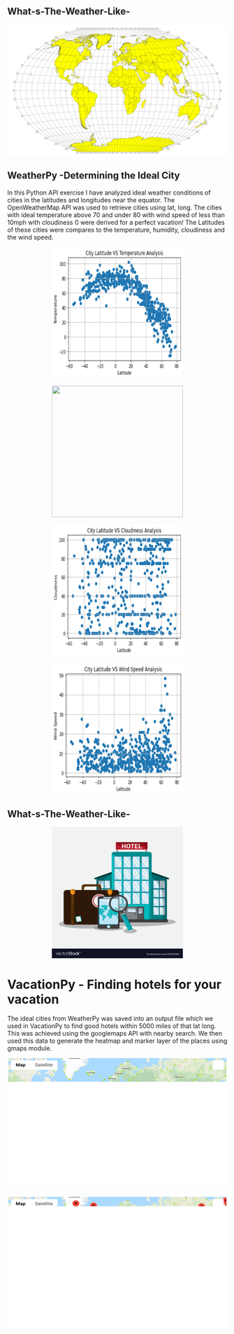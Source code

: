 ## What-s-The-Weather-Like-
<p align="center">
  <img width="500" height="300" src="https://github.com/narayanan-nithya/What-s-The-Weather-Like-/blob/master/equatorsign.png">
</p>

## WeatherPy -Determining the Ideal City
In this Python API exercise I have analyzed ideal weather conditions of cities in the latitudes and longitudes near the equator. The OpenWeatherMap API was used to retrieve cities using lat, long. The cities with ideal temperature above 70 and under 80 with wind speed of less than 10mph with cloudiness 0 were derived for a perfect vacation! The Latitudes of these cities were compares to the temperature, humidity, cloudiness and the wind speed. 
<p align="center">
  <img width="300" height="300" src="https://github.com/narayanan-nithya/What-s-The-Weather-Like-/blob/master/Scatter%20Plot%201.png">
</p>
<p align="center">
  <img width="300" height="300" src="https://https://github.com/narayanan-nithya/What-s-The-Weather-Like-/blob/master/Scatter%20Plot%202.png">
</p>
<p align="center">
  <img width="300" height="300" src="https://github.com/narayanan-nithya/What-s-The-Weather-Like-/blob/master/Scatter%20Plot%203.png">
</p>
<p align="center">
  <img width="300" height="300" src="https://github.com/narayanan-nithya/What-s-The-Weather-Like-/blob/master/Scatter%20Plot%204.png">
</p>

## What-s-The-Weather-Like-
<p align="center">
  <img width="300" height="300" src="https://github.com/narayanan-nithya/What-s-The-Weather-Like-/blob/master/10320964.jpg">
</p>

# VacationPy - Finding hotels for your vacation
The ideal cities from WeatherPy was saved into an output file which we used in VacationPy to find good hotels within 5000 miles of that lat long. This was achieved using the googlemaps API with nearby search. We then used this data to generate the heatmap and marker layer of the places using gmaps module. 

<p align="center">
  <img width="500" height="300" src="https://github.com/narayanan-nithya/What-s-The-Weather-Like-/blob/master/map.png">
</p>

<p align="center">
  <img width="500" height="300" src="https://github.com/narayanan-nithya/What-s-The-Weather-Like-/blob/master/map%20(1).png">
</p>
